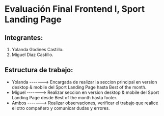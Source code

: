 # Evaluación Final Frontend I, Sport Landing Page

## Integrantes:

1. Yolanda Godines Castillo.
2. Miguel Diaz Castillo.

## Estructura de trabajo:

- Yolanda -------> Encargada de realizar la seccion principal en version desktop & mobile del Sport Landing Page hasta Best of the month.
- Miguel -------> Realizar seccion en version desktop & mobile del Sport Landing Page desde Best of the month hasta footer.
- Ambos -------> Realizar observaciones, verificar el trabajo que realice el otro compañero y comunicar dudas y errores.
